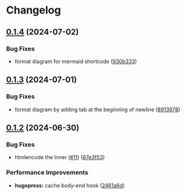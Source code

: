 # Changelog

## [0.1.4](https://github.com/hugomods/mermaid/compare/v0.1.3...v0.1.4) (2024-07-02)


### Bug Fixes

* format diagram for mermaid shortcode ([930b333](https://github.com/hugomods/mermaid/commit/930b333cd44a95512c02cd56ed8dca94d6795130))

## [0.1.3](https://github.com/hugomods/mermaid/compare/v0.1.2...v0.1.3) (2024-07-01)


### Bug Fixes

* format diagram by adding tab at the beginning of newline ([8913978](https://github.com/hugomods/mermaid/commit/8913978ba28046c2e9adb190e94353de2ed788c9))

## [0.1.2](https://github.com/hugomods/mermaid/compare/v0.1.1...v0.1.2) (2024-06-30)


### Bug Fixes

* htmlencode the Inner ([#11](https://github.com/hugomods/mermaid/issues/11)) ([87e3f53](https://github.com/hugomods/mermaid/commit/87e3f5340875e77a9860d527daed9da48964ca02))


### Performance Improvements

* **hugopress:** cache body-end hook ([2461a6d](https://github.com/hugomods/mermaid/commit/2461a6d1a57e0c6153b86bd9d8f9c4b0352b76a0))
